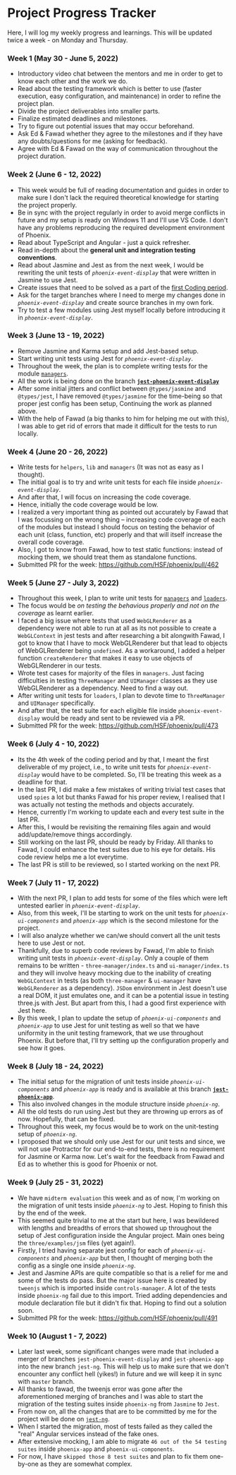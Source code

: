 # Project Progress Tracker 

Here, I will log my weekly progress and learnings. This will be updated twice a week - on Monday and Thursday.  

### Week 1 (May 30 - June 5, 2022)  

- Introductory video chat between the mentors and me in order to get to know each other and the work we do.
- Read about the testing framework which is better to use (faster execution, easy configuration, and maintenance) in order to refine the project plan.
- Divide the project deliverables into smaller parts.
- Finalize estimated deadlines and milestones.
- Try to figure out potential issues that may occur beforehand.
- Ask Ed & Fawad whether they agree to the milestones and if they have any doubts/questions for me (asking for feedback).
- Agree with Ed & Fawad on the way of communication throughout the project duration.

### Week 2 (June 6 - 12, 2022)  

- This week would be full of reading documentation and guides in order to make sure I don't lack the required theoretical knowledge for starting the project properly.
- Be in sync with the project regularly in order to avoid merge conflicts in future and my setup is ready on Windows 11 and I'll use VS Code. I don't have any problems reproducing the required development environment of Phoenix.
- Read about TypeScript and Angular - just a quick refresher.
- Read in-depth about the **general unit and integration testing conventions**.
- Read about Jasmine and Jest as from the next week, I would be rewriting the unit tests of *`phoenix-event-display`* that were written in Jasmine to use Jest. 
- Create issues that need to be solved as a part of the [first Coding period](https://github.com/DamianArado/GSoC-2022-Phoenix/blob/main/ROADMAP.md#coding-period---i).
- Ask for the target branches where I need to merge my changes done in *`phoenix-event-display`* and create source branches in my own fork.
- Try to test a few modules using Jest myself locally before introducing it in *`phoenix-event-display`*.

### Week 3 (June 13 - 19, 2022)  

- Remove Jasmine and Karma setup and add Jest-based setup.
- Start writing unit tests using Jest for *`phoenix-event-display`*.  
- Throughout the week, the plan is to complete writing tests for the module [`managers`](https://github.com/HSF/phoenix/tree/master/packages/phoenix-event-display/src/managers). 
- All the work is being done on the branch [**`jest-phoenix-event-display`**](https://github.com/DamianArado/phoenix/tree/jest-phoenix-event-display)  
- After some initial jitters and conflict between `@types/jasmine` and `@types/jest`, I have removed `@types/jasmine` for the time-being so that proper jest config has been setup, Continuing the work as planned above.  
- With the help of Fawad (a big thanks to him for helping me out with this), I was able to get rid of errors that made it difficult for the tests to run locally.  

### Week 4 (June 20 - 26, 2022)  

- Write tests for `helpers`, `lib` and `managers` (It was not as easy as I thought).
- The initial goal is to try and write unit tests for each file inside *`phoenix-event-display`*.  
- And after that, I will focus on increasing the code coverage.  
- Hence, initially the code coverage would be low.  
- I realized a very important thing as pointed out accurately by Fawad that I was focussing on the wrong thing – increasing code coverage of each of the modules but instead I should focus on testing the behavior of each unit (class, function, etc) properly and that will itself increase the overall code coverage.  
- Also, I got to know from Fawad, how to test static functions: instead of mocking them, we should treat them as standalone functions.
- Submitted PR for the week: https://github.com/HSF/phoenix/pull/462  

### Week 5 (June 27 - July 3, 2022)  

- Throughout this week, I plan to write unit tests for [`managers`](https://github.com/HSF/phoenix/tree/master/packages/phoenix-event-display/src/managers) and [`loaders`](https://github.com/HSF/phoenix/tree/master/packages/phoenix-event-display/src/loaders).  
- The focus would be *on testing the behavious properly and not on the coverage* as learnt earlier.
- I faced a big issue where tests that used `WebGLRenderer` as a dependency were not able to run at all as its not possible to create a `WebGLContext` in jest tests and after researching a bit alongwith Fawad, I got to know that I have to mock WebGLRenderer but that lead to objects of WebGLRenderer being `undefined`. As a workaround, I added a helper function `createRenderer` that makes it easy to use objects of WebGLRenderer in our tests.
- Wrote test cases for majority of the files in `managers`. Just facing difficulties in testing `ThreeManager` and `UIManager` classes as they use WebGLRenderer as a dependency. Need to find a way out.
- After writing unit tests for `loaders`, I plan to devote time to `ThreeManager` and `UIManager` specifically.
- And after that, the test suite for each eligible file inside `phoenix-event-display` would be ready and sent to be reviewed via a PR. 
- Submitted PR for the week: https://github.com/HSF/phoenix/pull/473

### Week 6 (July 4 - 10, 2022)

- Its the 4th week of the coding period and by that, I meant the first deliverable of my project, i.e., to write unit tests for *`phoenix-event-display`* would have to be completed. So, I'll be treating this week as a deadline for that.
- In the last PR, I did make a few mistakes of writing trivial test cases that used `spies` a lot but thanks Fawad for his proper review, I realised that I was actually not testing the methods and objects accurately.
- Hence, currently I'm working to update each and every test suite in the last PR.
- After this, I would be revisiting the remaining files again and would add/update/remove things accordingly.
- Still working on the last PR, should be ready by Friday. All thanks to Fawad, I could enhance the test suites due to his eye for details. His code review helps me a lot everytime.
- The last PR is still to be reviewed, so I started working on the next PR.

### Week 7 (July 11 - 17, 2022)

- With the next PR, I plan to add tests for some of the files which were left untested earlier in *`phoenix-event-display`*.
- Also, from this week, I'll be starting to work on the unit tests for *`phoenix-ui-components`* and *`phoenix-app`* which is the second milestone for the project.
- I will also analyze whether we can/we should convert all the unit tests here to use Jest or not.
- Thankfully, due to superb code reviews by Fawad, I'm able to finish writing unit tests in *`phoenix-event-display`*. Only a couple of them remains to be written - `three-manager/index.ts` and `ui-manager/index.ts` and they will involve heavy mocking due to the inability of creating `WebGLContext` in tests (as both `three-manager` & `ui-manager` have `WebGLRenderer` as a dependency). `JSDom` environment in Jest doesn't use a real DOM, it just emulates one, and it can be a potential issue in testing three.js with Jest. But apart from this, I had a good first experience with Jest here.
- By this week, I plan to update the setup of *`phoenix-ui-components`* and *`phoenix-app`* to use Jest for unit testing as well so that we have uniformity in the unit testing framework, that we use throughout Phoenix. But before that, I'll try setting up the configuration properly and see how it goes.

### Week 8 (July 18 - 24, 2022)

- The initial setup for the migration of unit tests inside *`phoenix-ui-components`* and *`phoenix-app`* is ready and is available at this  branch [**`jest-phoenix-app`**](https://github.com/DamianArado/phoenix/tree/jest-phoenix-app).
- This also involved changes in the module  structure inside *`phoenix-ng`*.
- All the old tests do run using Jest but they are throwing up errors as of now. Hopefully, that can be fixed. 
- Throughout this week, my focus would be to work on the unit-testing setup of *`phoenix-ng`*.
- I proposed that we should only use Jest for our unit tests and since, we will not use Protractor for our end-to-end tests, there is no requirement for Jasmine or Karma now. Let's wait for the feedback from Fawad and Ed as to whether this is good for Phoenix or not.

### Week 9 (July 25 - 31, 2022)

- We have `midterm evaluation` this week and as of now, I'm working on the migration of unit tests inside *`phoenix-ng`* to Jest. Hoping to finish this by the end of the week.
- This seemed quite trivial to me at the start but here, I was bewildered with lengths and breadths of errors that showed up throughout the setup of Jest configuration inside the Angular project. Main ones being the `three/examples/jsm` files (yet again!).
- Firstly, I tried having separate jest config for each of *`phoenix-ui-components`* and *`phoenix-app`* but then, I thought of merging both the config as a single one inside *`phoenix-ng`*. 
- Jest and Jasmine APIs are quite compatible so that is a relief for me and some of the tests do pass. But the major issue here is created by `tweenjs` which is imported inside `controls-manager`. A lot of the tests inside `phoenix-ng` fail due to this import. Tried adding dependencies and module declaration file but it didn't fix that. Hoping to find out a solution soon.
- Submitted PR for the week: https://github.com/HSF/phoenix/pull/491

### Week 10 (August 1 - 7, 2022)  

- Later last week, some significant changes were made that included a merger of branches `jest-phoenix-event-display` and `jest-phoenix-app` into the new branch `jest-ng`. This will help us to make sure that we don't encounter any conflict hell (yikes!) in future and we will keep it in sync with `master` branch.
- All thanks to fawad, the tweenjs error was gone after the aforementioned merging of branches and I was able to start the migration of the testing suites inside `phoenix-ng` from `Jasmine` to `Jest`.
- From now on, all the changes that are to be committed by me for the project will be done on [`jest-ng`](https://github.com/HSF/phoenix/tree/jest-ng).
- When I started the migration, most of tests failed as they called the "real" Angular services instead of the fake ones.
- After extensive mocking, I am able to migrate `46 out of the 54 testing suites` inside `phoenix-app` and `phoenix-ui-components`.
- For now, I have `skipped those 8 test suites` and plan to fix them one-by-one as they are somewhat complex.
